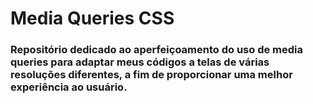 # Media Queries CSS
### Repositório dedicado ao aperfeiçoamento do uso de media queries para adaptar meus códigos a telas de várias resoluções diferentes, a fim de proporcionar uma melhor experiência ao usuário.

